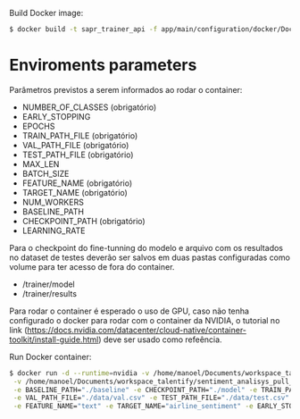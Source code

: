 

Build Docker image:
```bash
$ docker build -t sapr_trainer_api -f app/main/configuration/docker/Dockerfile .
```

# Enviroments parameters 
Parâmetros previstos a serem informados ao rodar o container:

* NUMBER_OF_CLASSES (obrigatório)
* EARLY_STOPPING
* EPOCHS
* TRAIN_PATH_FILE (obrigatório)
* VAL_PATH_FILE (obrigatório)
* TEST_PATH_FILE (obrigatório)
* MAX_LEN
* BATCH_SIZE
* FEATURE_NAME (obrigatório)
* TARGET_NAME (obrigatório)
* NUM_WORKERS
* BASELINE_PATH
* CHECKPOINT_PATH (obrigatório)
* LEARNING_RATE

Para o checkpoint do fine-tunning do modelo e arquivo com os resultados no dataset de testes deverão ser salvos
em duas pastas configuradas como volume para ter acesso de fora do container.

* /trainer/model
* /trainer/results

Para rodar o container é esperado o uso de GPU, caso não tenha configurado o docker para rodar com o container da NVIDIA,
o tutorial no link (https://docs.nvidia.com/datacenter/cloud-native/container-toolkit/install-guide.html) deve ser usado como refeência.

Run Docker container:
```bash
$ docker run -d --runtime=nvidia -v /home/manoel/Documents/workspace_talentify/sentiment_analisys_pull_requests/volume/model:/trainer/model\
 -v /home/manoel/Documents/workspace_talentify/sentiment_analisys_pull_requests/volume/results:/trainer/results\
 -e BASELINE_PATH="./baseline" -e CHECKPOINT_PATH="./model" -e TRAIN_PATH_FILE="./data/train.csv"\
 -e VAL_PATH_FILE="./data/val.csv" -e TEST_PATH_FILE="./data/test.csv" -e NUMBER_OF_CLASSES=3\
 -e FEATURE_NAME="text" -e TARGET_NAME="airline_sentiment" -e EARLY_STOPPING=3 --name sapr_trainer_api\--rm sapr_trainer_api
```